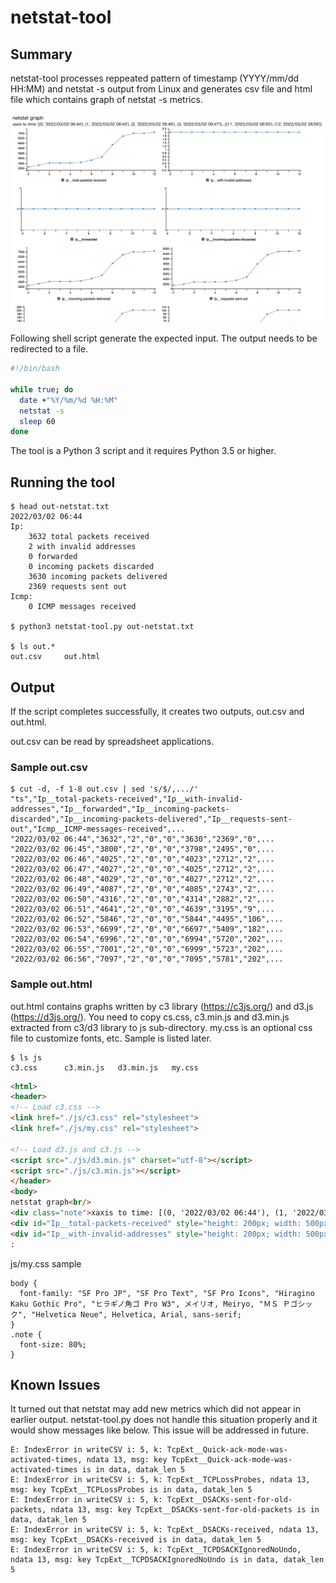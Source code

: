 # netstat-tool

## Summary
netstat-tool processes reppeated pattern of timestamp (YYYY/mm/dd HH:MM) and netstat -s output from Linux and generates csv file and html file which contains graph of netstat -s metrics.

![This is an image](images/sample-graph.png)

Following shell script generate the expected input.  The output needs to be redirected to a file.

```sh
#!/bin/bash

while true; do
  date +"%Y/%m/%d %H:%M"
  netstat -s
  sleep 60
done
```

The tool is a Python 3 script and it requires Python 3.5 or higher.

## Running the tool

```shell
$ head out-netstat.txt 
2022/03/02 06:44
Ip:
    3632 total packets received
    2 with invalid addresses
    0 forwarded
    0 incoming packets discarded
    3630 incoming packets delivered
    2369 requests sent out
Icmp:
    0 ICMP messages received

$ python3 netstat-tool.py out-netstat.txt 

$ ls out.*
out.csv		out.html

```

## Output
If the script completes successfully, it creates two outputs, out.csv and out.html.

out.csv can be read by spreadsheet applications.

### Sample out.csv

```
$ cut -d, -f 1-8 out.csv | sed 's/$/,.../'
"ts","Ip__total-packets-received","Ip__with-invalid-addresses","Ip__forwarded","Ip__incoming-packets-discarded","Ip__incoming-packets-delivered","Ip__requests-sent-out","Icmp__ICMP-messages-received",...
"2022/03/02 06:44","3632","2","0","0","3630","2369","0",...
"2022/03/02 06:45","3800","2","0","0","3798","2495","0",...
"2022/03/02 06:46","4025","2","0","0","4023","2712","2",...
"2022/03/02 06:47","4027","2","0","0","4025","2712","2",...
"2022/03/02 06:48","4029","2","0","0","4027","2712","2",...
"2022/03/02 06:49","4087","2","0","0","4085","2743","2",...
"2022/03/02 06:50","4316","2","0","0","4314","2882","2",...
"2022/03/02 06:51","4641","2","0","0","4639","3195","9",...
"2022/03/02 06:52","5846","2","0","0","5844","4495","106",...
"2022/03/02 06:53","6699","2","0","0","6697","5409","182",...
"2022/03/02 06:54","6996","2","0","0","6994","5720","202",...
"2022/03/02 06:55","7001","2","0","0","6999","5723","202",...
"2022/03/02 06:56","7097","2","0","0","7095","5781","202",...
```

### Sample out.html

out.html contains graphs written by c3 library (https://c3js.org/) and d3.js (https://d3js.org/).  You need to copy cs.css, c3.min.js and d3.min.js extracted from c3/d3 library to js sub-directory.  my.css is an optional css file to customize fonts, etc.  Sample is listed later.

```
$ ls js
c3.css		c3.min.js	d3.min.js	my.css
```

```html
<html>
<header>
<!-- Load c3.css -->
<link href="./js/c3.css" rel="stylesheet">
<link href="./js/my.css" rel="stylesheet">

<!-- Load d3.js and c3.js -->
<script src="./js/d3.min.js" charset="utf-8"></script>
<script src="./js/c3.min.js"></script>
</header>
<body>
netstat graph<br/>
<div class="note">xaxis to time: [(0, '2022/03/02 06:44'), (1, '2022/03/02 06:45'), (2, '2022/03/02 06:46'), (3, '2022/03/02 06:47')]...[(11, '2022/03/02 06:55'), (12, '2022/03/02 06:56')]</div>
<div id="Ip__total-packets-received" style="height: 200px; width: 500px; display: inline-block;">Ip__total-packets-received</div>
<div id="Ip__with-invalid-addresses" style="height: 200px; width: 500px; display: inline-block;">Ip__with-invalid-addresses</div>
:
```
  
js/my.css sample
```
body {
  font-family: "SF Pro JP", "SF Pro Text", "SF Pro Icons", "Hiragino Kaku Gothic Pro", "ヒラギノ角ゴ Pro W3", メイリオ, Meiryo, "ＭＳ Ｐゴシック", "Helvetica Neue", Helvetica, Arial, sans-serif;
}
.note {
  font-size: 80%;
}

```

## Known Issues

It turned out that netstat may add new metrics which did not appear in earlier output.  netstat-tool.py does not handle this situation properly and it would show messages like below.  This issue will be addressed in future.

```
E: IndexError in writeCSV i: 5, k: TcpExt__Quick-ack-mode-was-activated-times, ndata 13, msg: key TcpExt__Quick-ack-mode-was-activated-times is in data, datak_len 5
E: IndexError in writeCSV i: 5, k: TcpExt__TCPLossProbes, ndata 13, msg: key TcpExt__TCPLossProbes is in data, datak_len 5
E: IndexError in writeCSV i: 5, k: TcpExt__DSACKs-sent-for-old-packets, ndata 13, msg: key TcpExt__DSACKs-sent-for-old-packets is in data, datak_len 5
E: IndexError in writeCSV i: 5, k: TcpExt__DSACKs-received, ndata 13, msg: key TcpExt__DSACKs-received is in data, datak_len 5
E: IndexError in writeCSV i: 5, k: TcpExt__TCPDSACKIgnoredNoUndo, ndata 13, msg: key TcpExt__TCPDSACKIgnoredNoUndo is in data, datak_len 5

```
